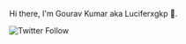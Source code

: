 Hi there, I'm Gourav Kumar aka Luciferxgkp :wave:.

![Twitter Follow](https://img.shields.io/twitter/follow/luciferxgkp?label=Follow)
